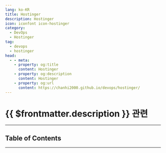 ```yaml
---
lang: ko-KR
title: Hostinger
description: Hostinger
icon: iconfont icon-hostinger
category:
  - DevOps
  - Hostinger
tag:
  - devops
  - hostinger
head:
  - - meta:
    - property: og:title
      content: Hostinger
    - property: og:description
      content: Hostinger
    - property: og:url
      content: https://chanhi2000.github.io/devops/hostinger/
---
```


# {{ $frontmatter.description }} 관련

<ShieldsGroup logos="hostinger"/>

---

## Table of Contents

<ToCLocal basePath="/devops/hostinger/" />

---

<TagLinks />